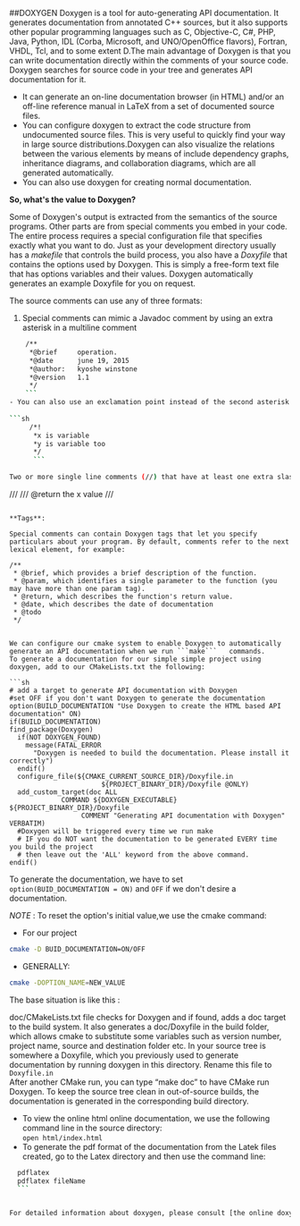 ##DOXYGEN
Doxygen is a tool for auto-generating API documentation. It generates documentation from annotated C++ sources, but it also supports other popular programming languages such as C, Objective-C, C#, PHP, Java, Python, IDL (Corba, Microsoft, and UNO/OpenOffice flavors), Fortran, VHDL, Tcl, and to some extent D.The main advantage of Doxygen is that you can write documentation directly within the comments of your source code. Doxygen searches for source code in your tree and generates API documentation for it.   
  - It can generate an on-line documentation browser (in HTML) and/or an off-line reference manual in LaTeX  from a set of documented source files. 
  - You can configure doxygen to extract the code structure from undocumented source files. This is very useful to quickly find your way in large source distributions.Doxygen can also visualize the relations between the various elements by means of include dependency graphs, inheritance diagrams, and collaboration diagrams, which are all generated automatically.   
  - You can also use doxygen for creating normal documentation.
  
**So, what's the value to Doxygen?**

Some of Doxygen's output is extracted from the semantics of the source programs. Other parts are from special comments you embed in your code. The entire process requires a special configuration file that specifies exactly what you want to do. Just as your development directory usually has a *makefile* that controls the build process, you also have a *Doxyfile* that contains the options used by Doxygen. This is simply a free-form text file that has options variables and their values. Doxygen automatically generates an example Doxyfile for you on request.

The source comments can use any of three formats:   
 1. Special comments can mimic a Javadoc comment by using an extra asterisk in a multiline comment
 
 ```sh
     /**
      *@brief     operation.
      *@date      june 19, 2015
      *@author:   kyoshe winstone
      *@version   1.1
      */
     ```
 - You can also use an exclamation point instead of the second asterisk 
  
 ```sh
      /*!
       *x is variable
       *y is variable too
       */
       ```   
       
Two or more single line comments (//) that have at least one extra slash or exclamation point following the comment marker also form a special comment.   
```
///
/// @return the x value
///
```
 
**Tags**:

Special comments can contain Doxygen tags that let you specify particulars about your program. By default, comments refer to the next lexical element, for example:   
```
    /**
     * @brief, which provides a brief description of the function.
     * @param, which identifies a single parameter to the function (you may have more than one param tag).
     * @return, which describes the function's return value.
     * @date, which describes the date of documentation
     * @todo
     */
```

We can configure our cmake system to enable Doxygen to automatically generate an API documentation when we run ```make```   commands.    
To generate a documentation for our simple simple project using doxygen, add to our CMakeLists.txt the following:

```sh
# add a target to generate API documentation with Doxygen
#set OFF if you don't want Doxygen to generate the documentation
option(BUILD_DOCUMENTATION "Use Doxygen to create the HTML based API documentation" ON)
if(BUILD_DOCUMENTATION)
find_package(Doxygen)
  if(NOT DOXYGEN_FOUND)
    message(FATAL_ERROR
      "Doxygen is needed to build the documentation. Please install it correctly")
  endif()
  configure_file(${CMAKE_CURRENT_SOURCE_DIR}/Doxyfile.in 
                       ${PROJECT_BINARY_DIR}/Doxyfile @ONLY)
  add_custom_target(doc ALL
             COMMAND ${DOXYGEN_EXECUTABLE} ${PROJECT_BINARY_DIR}/Doxyfile
                  COMMENT "Generating API documentation with Doxygen" VERBATIM)
  #Doxygen will be triggered every time we run make
  # IF you do NOT want the documentation to be generated EVERY time you build the project
  # then leave out the 'ALL' keyword from the above command.                
endif()

```   
To generate the documentation, we have to set   
```option(BUID_DOCUMENTATION = ON)``` and ```OFF```  if we don't desire a documentation.

*NOTE* : To reset the option's initial value,we use the cmake command:   
 - For our project   
  ```sh
cmake -D BUID_DOCUMENTATION=ON/OFF
```   
 - GENERALLY:   
```sh
cmake -DOPTION_NAME=NEW_VALUE
```

The base situation is like this :   

doc/CMakeLists.txt file checks for Doxygen and if found, adds a doc target to the build system.
It also generates a doc/Doxyfile in the build folder, which allows cmake to substitute some variables such as version number, project name, source and destination folder etc. 
In your source tree is somewhere a Doxyfile, which you previously used to generate documentation by running doxygen in this directory. Rename this file to ```Doxyfile.in```  
After another CMake run, you can type “make doc” to have CMake run Doxygen. To keep the source tree clean in out-of-source builds, the documentation is generated in the corresponding build directory.   
 - To view the online html online documentation, we use the following command line in the source directory:   
```open html/index.html```   
 - To generate the pdf format of the documentation from the Latek files created, go to the Latex  directory and then use the command line:
  ```sh
    pdflatex   
    pdflatex fileName
    ```


For detailed information about doxygen, please consult [the online doxygen documentation](http://www.stack.nl/~dimitri/doxygen/manual/index.html)





